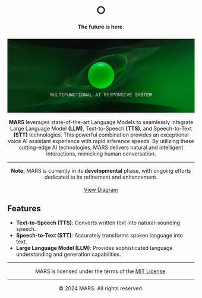 <div align="center">

<h1 align="center">○</h1>

<p align="center">
    <strong>The future is here.</strong><br>
</p>

<img src="static/MARS-D3.jpg" alt="MARS Conceptual Model" width="auto" style="box-shadow: 0 4px 8px rgba(0, 0, 0, 0.1); margin-top: 10px;">

<p align="center">
    <strong>MARS</strong> leverages state-of-the-art Language Models to seamlessly integrate Large Language Model <strong>(LLM)</strong>, Text-to-Speech <strong>(TTS)</strong>, and Speech-to-Text <strong>(STT)</strong> technologies. This powerful combination provides an exceptional voice AI assistant experience with rapid inference speeds. By utilizing these cutting-edge AI technologies, MARS delivers natural and intelligent interactions, mimicking human conversation.
</p>

---

<p align="center">
    <strong>Note:</strong> MARS is currently in its <strong>developmental</strong> phase, with ongoing efforts dedicated to its refinement and enhancement.<br>
    <br><a href="static/conceptual-model.svg">View Diagram</a>
</p>

</div>

## Features

- **Text-to-Speech (TTS)**: Converts written text into natural-sounding speech.
- **Speech-to-Text (STT)**: Accurately transforms spoken language into text.
- **Large Language Model (LLM)**: Provides sophisticated language understanding and generation capabilities.

---

<div align="center">
MARS is licensed under the terms of the <a href="./LICENSE">MIT License</a>.
</div>

---

<div align="center">
© 2024 MARS. All rights reserved.
</div>
